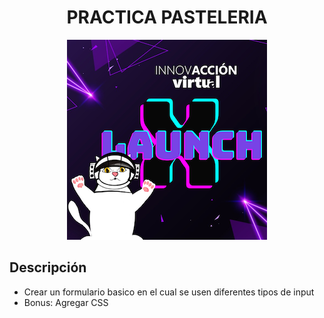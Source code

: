<h1 align="center"> PRACTICA PASTELERIA </h1>

<p align="center"><img src="./assets/img/LaunchX.png"/></p> 

## Descripción

- Crear un formulario basico en el cual se usen diferentes tipos de input
- Bonus: Agregar CSS